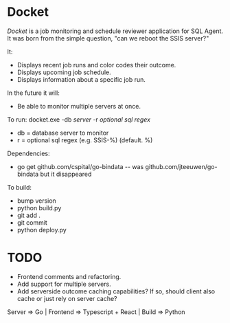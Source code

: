 # Docket

*Docket* is a job monitoring and schedule reviewer application for SQL Agent.  It was born from the simple question, "can we reboot the SSIS server?"

It:
* Displays recent job runs and color codes their outcome.
* Displays upcoming job schedule.
* Displays information about a specific job run.

In the future it will:
* Be able to monitor multiple servers at once.

To run:
docket.exe -db _server_ -r _optional sql regex_

* db = database server to monitor
* r = optional sql regex (e.g. SSIS-%) (default. %)

Dependencies:
* go get github.com/cspital/go-bindata -- was github.com/jteeuwen/go-bindata but it disappeared

To build:
* bump version
* python build.py
* git add .
* git commit
* python deploy.py

# TODO
* Frontend comments and refactoring.
* Add support for multiple servers.
* Add serverside outcome caching capabilities? If so, should client also cache or just rely on server cache?

Server => Go | Frontend => Typescript + React | Build => Python
